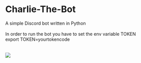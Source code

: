 # Charlie-The-Bot
A simple Discord bot written in Python<br>
<br>
In order to run the bot you have to set the env variable TOKEN<br>
export TOKEN=yourtokencode<br>
<br>
<br>
<img src=”https://raw.githubusercontent.com/solariscodes/Charlie-The-Bot/master/charliebot.JPG”>

